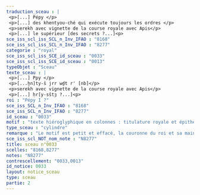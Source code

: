 ```yaml
---
traduction_sceau : |
 <p>[...] Pépy </p>
 <p>[...] des khentyou-ché qui exécute toujours les ordres </p>
 <p>serekh avec vignette de la course royale avec Apis</p>
 <p>[...] le supérieur [des secrets ?...]<p>
sce_iss_scl_iss_SCL_n_Inv_IFAO : "8168"
sce_iss_scl_iss_SCL_n_Inv_IFAO : "8277"
categorie : "royal"
sce_iss_scl_iss_SCE_id_sceau : "0033"
sce_iss_scl_iss_SCE_id_sceau : "0013"
typeObjet : "Sceau"
texte_sceau : |
 <p>[...] Ppy </p>
 <p>[...ḫn]ty-š jrr wḏt r' [nb]</p>
 <p>serekh avec vignette de la course royale avec Apis</p>
 <p>[...] ḥr[y-sštȝ ?...]<p>
roi : "Pépy I ?"
sce_iss_SCL_n_Inv_IFAO : "8168"
sce_iss_SCL_n_Inv_IFAO : "8277"
id_sceau : "0033"
motif : "texte hiéroglyphique en colonnes : titulature royale et épithètes de fonctionnaire."
type_sceau : "cylindre"
remarque : "Le motif est petit et effacé, la couronne du roi et sa main droite sont peu visibles. Le fragment  présenté à droite est d'un style tout à fait différent et correspond au sceau 0013. Il pourrait néanmoins avoir été imprimé par le même sceau. "
sce_iss_scl_NOT_nom_note : "N8277"
title: sceau n°0033
scelles: "8168,8277"
notes: "N8277"
contrescellement: "0033,0013"
id_notice: 0033
layout: notice_sceau
type: sceau
partie: 2
---
```

